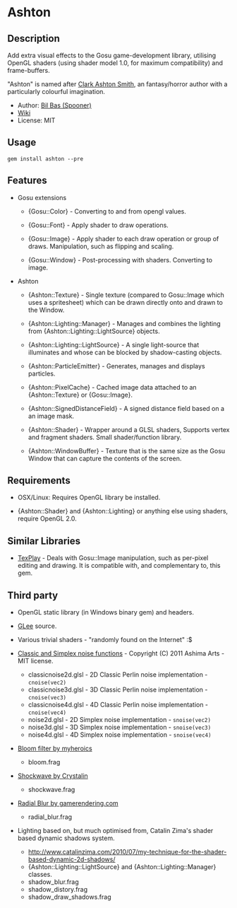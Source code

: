Ashton
======

Description
-----------

Add extra visual effects to the Gosu game-development library, utilising OpenGL shaders (using shader model 1.0, for maximum compatibility) and frame-buffers.

"Ashton" is named after [Clark Ashton Smith](http://en.wikipedia.org/wiki/Clark_Ashton_Smith), an fantasy/horror author
with a particularly colourful imagination.

- Author: [Bil Bas (Spooner)](http://spooner.github.com/)
- [Wiki](https://github.com/Spooner/ashton/wiki)
- License: MIT

Usage
-----

    gem install ashton --pre

Features
--------

* Gosu extensions
    - {Gosu::Color} - Converting to and from opengl values.

    - {Gosu::Font} - Apply shader to draw operations.

    - {Gosu::Image} - Apply shader to each draw operation or group of draws. Manipulation, such as flipping and scaling.

    - {Gosu::Window} - Post-processing with shaders. Converting to image.

* Ashton
    - {Ashton::Texture} - Single texture (compared to Gosu::Image which uses a spritesheet) which can be drawn directly onto and drawn to the Window.

    - {Ashton::Lighting::Manager} -  Manages and combines the lighting from {Ashton::Lighting::LightSource} objects.

    - {Ashton::Lighting::LightSource} -  A single light-source that illuminates and whose can be blocked by shadow-casting objects.

    - {Ashton::ParticleEmitter} - Generates, manages and displays particles.

    - {Ashton::PixelCache} - Cached image data attached to an {Ashton::Texture} or {Gosu::Image}.

    - {Ashton::SignedDistanceField} - A signed distance field based on a an image mask.

    - {Ashton::Shader} -  Wrapper around a GLSL shaders, Supports vertex and fragment shaders. Small shader/function library.

    - {Ashton::WindowBuffer} - Texture that is the same size as the Gosu Window that can capture the contents of the screen.

Requirements
------------

* OSX/Linux: Requires OpenGL library be installed.

* {Ashton::Shader} and {Ashton::Lighting} or anything else using shaders, require OpenGL 2.0.

Similar Libraries
-----------------

- [TexPlay](https://github.com/banister/texplay) - Deals with Gosu::Image manipulation, such as per-pixel editing and drawing. It is compatible with, and complementary to, this gem.

Third party
-----------

- OpenGL static library (in Windows binary gem) and headers.
- [GLee](http://elf-stone.com/glee.php) source.

- Various trivial shaders - "randomly found on the Internet" :$

- [Classic and Simplex noise functions](https://github.com/ashima/webgl-noise/) - Copyright (C) 2011 Ashima Arts - MIT license.
  * classicnoise2d.glsl - 2D Classic Perlin noise implementation - `cnoise(vec2)`
  * classicnoise3d.glsl - 3D Classic Perlin noise implementation - `cnoise(vec3)`
  * classicnoise4d.glsl - 4D Classic Perlin noise implementation - `cnoise(vec4)`
  * noise2d.glsl - 2D Simplex noise implementation - `snoise(vec2)`
  * noise3d.glsl - 3D Simplex noise implementation - `snoise(vec3)`
  * noise4d.glsl - 4D Simplex noise implementation - `snoise(vec4)`

- [Bloom filter by myheroics](http://myheroics.wordpress.com/2008/09/04/glsl-bloom-shader/)
  * bloom.frag

- [Shockwave by Crystalin](http://empire-defense.crystalin.fr/blog/2d_shock_wave_texture_with_shader)
  * shockwave.frag

- [Radial Blur by gamerendering.com](http://www.gamerendering.com/2008/12/20/radial-blur-filter/)
  * radial_blur.frag

- Lighting based on, but much optimised from, Catalin Zima's shader based dynamic shadows system.
  * http://www.catalinzima.com/2010/07/my-technique-for-the-shader-based-dynamic-2d-shadows/
  * {Ashton::Lighting::LightSource} and {Ashton::Lighting::Manager} classes.
  * shadow_blur.frag
  * shadow_distory.frag
  * shadow_draw_shadows.frag



